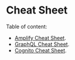 # Cheat Sheet

Table of content:

- [Amplify Cheat Sheet](content/amplify.md).
- [GraphQL Cheat Sheet](content/graphQL.md).
- [Cognito Cheat Sheet](content/cognito.md).
